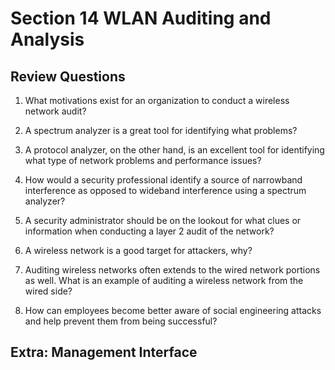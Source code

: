 # Section 14 WLAN Auditing and Analysis

## Review Questions

1. What motivations exist for an organization to conduct a wireless network audit?

2. A spectrum analyzer is a great tool for identifying what problems?

3. A protocol analyzer, on the other hand, is an excellent tool for identifying what type of network problems and performance issues?
4. How would a security professional identify a source of narrowband interference as opposed to wideband interference using a spectrum analyzer?

5. A security administrator should be on the lookout for what clues or information when conducting a layer 2 audit of the network?

6. A wireless network is a good target for attackers, why?

7. Auditing wireless networks often extends to the wired network portions as well. What is an example of auditing a wireless network from the wired side?

8. How can employees become better aware of social engineering attacks and help prevent them from being successful?

## Extra: Management Interface
